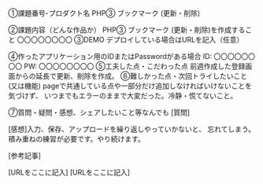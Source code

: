 ①課題番号-プロダクト名
PHP③ ブックマーク (更新・削除)

②課題内容（どんな作品か）
PHP③ ブックマーク (更新・削除)を作成すること
〇〇〇〇〇〇〇〇
③DEMO
デプロイしている場合はURLを記入（任意）

④作ったアプリケーション用のIDまたはPasswordがある場合
ID: 〇〇〇〇〇〇〇〇
PW: 〇〇〇〇〇〇〇〇
⑤工夫した点・こだわった点
前週作成した登録画面からの延長で更新、削除を作成。
⑥難しかった点・次回トライしたいこと(又は機能)
pageで共通している点や一部分だけ追加しなければいけないことを気づけず、 いつまでもエラーのままで大変だった。冷静・慌てないこと。

⑦質問・疑問・感想、シェアしたいこと等なんでも
[質問]

[感想]入力、保存、アップロードを繰り返しやっていかないと、 忘れてしまう。積み重ねの練習が必要です。やり続けます。

[参考記事]

[URLをここに記入]
[URLをここに記入]
